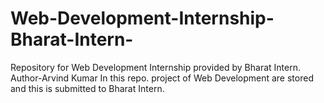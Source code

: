 # Web-Development-Internship-Bharat-Intern-

Repository for Web Development Internship provided by Bharat Intern.
Author-Arvind Kumar
In this repo. project of Web Development are stored and this is submitted to Bharat Intern.
